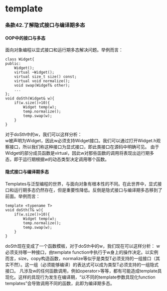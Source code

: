 # template
### 条款42.了解隐式接口与编译期多态
#### OOP中的接口与多态

  面向对象编程以显式接口和运行期多态解决问题。举例而言：
```
class Widget{
public:
    Widget();
    virtual ~Widget();
    virtual size_t size() const;
    virtual void normalize();
    void swap(WidgeT& other);
    ...
};
void doSth(Widget& w){
    if(w.size()>10){
        Widget temp(w);
        temp.normalize();
        temp.swap(w);
    }
}
```
  对于doSth中的w，我们可以这样分析：  
  w被声明为Widget，因此w必须支持Widget接口。我们可以通过打开Widget.h观察接口，所以我们称这种接口为显式接口，即此类接口在源码中明确可见。 
由于Widget的部分成员函数是virtual，因此w对那些函数的调用将表现出运行期多态，即于运行期根据w的动态类型决定调用哪个函数。

#### 隐式接口与编译期多态
Templates与泛型编程的世界，与面向对象有根本性的不同。在此世界中，显式接口和运行期多态仍然存在，但是重要性降低。反倒是隐式接口与编译期多态移到了前面。举例而言：
```
template <typename T>
void doSth(T& w){
    if(w.size()>10){
        Widget temp(w);
        temp.normalize();
        temp.swap(w);
    }
}
```
doSth现在变成了一个函数模板，对于doSth中的w，我们现在可以这样分析：
w必须支持哪一种接口，由template function中执行于w身上的操作决定。以实例而言，size，copy构造函数，normalize等似乎是类型T必须支持的一组接口（其实不然）。这一组（必须能够编译）的表达式可以成为类型T必须支持的一组隐式接口。
凡涉及w的任何函数调用，例如operator>等等，都有可能造成template具现化。这样的具现行为发生在编译期，“以不同的template参数具现化function templates”会导致调用不同的函数，此即为编译期多态。
